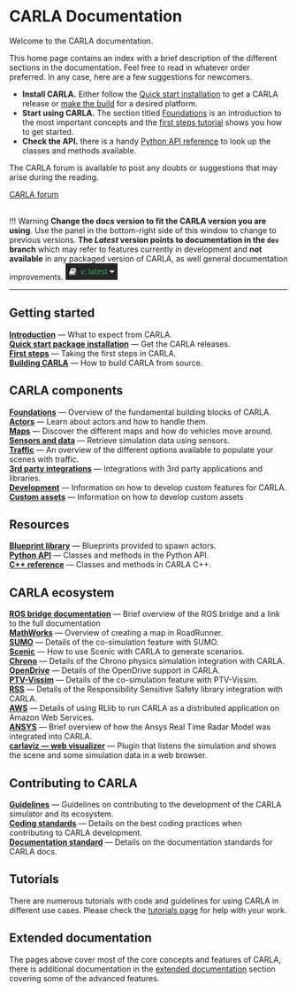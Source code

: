 # CARLA Documentation

Welcome to the CARLA documentation.

This home page contains an index with a brief description of the different sections in the documentation. Feel free to read in whatever order preferred. In any case, here are a few suggestions for newcomers.

* __Install CARLA.__ Either follow the [Quick start installation](start_quickstart.md) to get a CARLA release or [make the build](build_carla.md) for a desired platform.
* __Start using CARLA.__ The section titled [Foundations](foundations.md) is an introduction to the most important concepts and the [first steps tutorial](tuto_first_steps.md) shows you how to get started.
* __Check the API.__ there is a handy [Python API reference](python_api.md) to look up the classes and methods available.

The CARLA forum is available to post any doubts or suggestions that may arise during the reading.
<div class="build-buttons">
<a href="https://github.com/carla-simulator/carla/discussions/" target="_blank" class="btn btn-neutral" title="Go to the latest CARLA release">
CARLA forum</a>
</div>

<br>

!!! Warning
    __Change the docs version to fit the CARLA version you are using__. Use the panel in the bottom-right side of this window to change to previous versions. __The _Latest_ version points to documentation in the `dev` branch__ which may refer to features currently in development and __not available__ in any packaged version of CARLA, as well general documentation improvements. ![docs_version_panel](img/docs_version_panel.jpg)

---

## Getting started

[__Introduction__](start_introduction.md) — What to expect from CARLA.  
[__Quick start package installation__](start_quickstart.md) — Get the CARLA releases.    
[__First steps__](tuto_G_getting_started.md) — Taking the first steps in CARLA.  
[__Building CARLA__](build_carla.md) — How to build CARLA from source.

## CARLA components
[__Foundations__](core_concepts.md) — Overview of the fundamental building blocks of CARLA.    
[__Actors__](core_actors.md) — Learn about actors and how to handle them.  
[__Maps__](core_map.md) — Discover the different maps and how do vehicles move around.  
[__Sensors and data__](core_sensors.md) — Retrieve simulation data using sensors.  
[__Traffic__](ts_traffic_simulation_overview.md) — An overview of the different options available to populate your scenes with traffic.  
[__3rd party integrations__](3rd_party_integrations.md) — Integrations with 3rd party applications and libraries.   
[__Development__](development_tutorials.md) — Information on how to develop custom features for CARLA.  
[__Custom assets__](custom_assets_tutorials.md) — Information on how to develop custom assets 

## Resources
[__Blueprint library__](bp_library.md) — Blueprints provided to spawn actors.   
[__Python API__](python_api.md) — Classes and methods in the Python API.   
[__C++ reference__](ref_cpp.md) — Classes and methods in CARLA C++.    

## CARLA ecosystem

[__ROS bridge documentation__](ros_documentation.md) — Brief overview of the ROS bridge and a link to the full documentation  
[__MathWorks__](large_map_roadrunner.md) — Overview of creating a map in RoadRunner.    
[__SUMO__](adv_sumo.md) — Details of the co-simulation feature with SUMO.   
[__Scenic__](tuto_G_scenic.md) — How to use Scenic with CARLA to generate scenarios.    
[__Chrono__](tuto_G_chrono.md) — Details of the Chrono physics simulation integration with CARLA.   
[__OpenDrive__](adv_opendrive.md) — Details of the OpenDrive support in CARLA.  
[__PTV-Vissim__](adv_ptv.md) — Details of the co-simulation feature with PTV-Vissim.    
[__RSS__](adv_rss.md) — Details of the Responsibility Sensitive Safety library integration with CARLA.  
[__AWS__](tuto_G_rllib_integration) — Details of using RLlib to run CARLA as a distributed application on Amazon Web Services.  
[__ANSYS__](ecosys_ansys.md) — Brief overview of how the Ansys Real Time Radar Model was integrated into CARLA.  
[__carlaviz — web visualizer__](plugins_carlaviz.md) — Plugin that listens the simulation and shows the scene and some simulation data in a web browser.

## Contributing to CARLA
[__Guidelines__](cont_contribution_guidelines.md) — Guidelines on contributing to the development of the CARLA simulator and its ecosystem.   
[__Coding standards__](cont_coding_standard.md) — Details on the best coding practices when contributing to CARLA development.  
[__Documentation standard__](cont_doc_standard.md) — Details on the documentation standards for CARLA docs.     

## Tutorials

There are numerous tutorials with code and guidelines for using CARLA in different use cases. Please check the [tutorials page](tutorials.md) for help with your work.

## Extended documentation

The pages above cover most of the core concepts and features of CARLA, there is additional documentation in the [extended documentation](ext_docs.md) section covering some of the advanced features.
